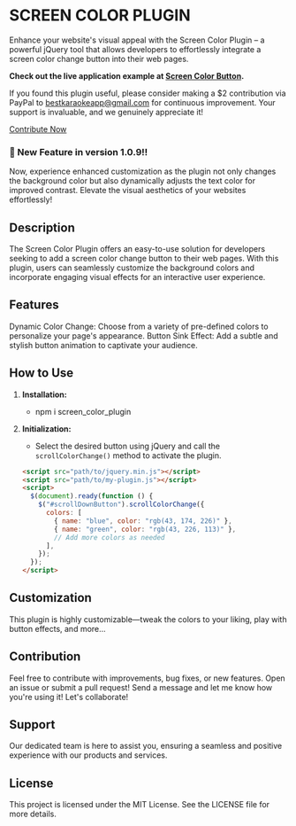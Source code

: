 # SCREEN COLOR PLUGIN
Enhance your website's visual appeal with the Screen Color Plugin – a powerful jQuery tool that allows developers to effortlessly integrate a screen color change button into their web pages.

**Check out the live application example at [Screen Color Button](https://screen-color-button.vercel.app/).**

If you found this plugin useful, please consider making a $2 contribution via PayPal to bestkaraokeapp@gmail.com for continuous improvement. Your support is invaluable, and we genuinely appreciate it!

[Contribute Now](https://www.paypal.com/donate/?hosted_button_id=9LNPLZ6BQ74YS)

### 🚀 New Feature in version 1.0.9!!
Now, experience enhanced customization as the plugin not only changes the background color but also dynamically adjusts the text color for improved contrast. Elevate the visual aesthetics of your websites effortlessly!

## Description
The Screen Color Plugin offers an easy-to-use solution for developers seeking to add a screen color change button to their web pages. With this plugin, users can seamlessly customize the background colors and incorporate engaging visual effects for an interactive user experience.

## Features
Dynamic Color Change: Choose from a variety of pre-defined colors to personalize your page's appearance.
Button Sink Effect: Add a subtle and stylish button animation to captivate your audience.

## How to Use

1. **Installation:**
   - npm i screen_color_plugin

2. **Initialization:**
   - Select the desired button using jQuery and call the `scrollColorChange()` method to activate the plugin.

   ```html
   <script src="path/to/jquery.min.js"></script>
   <script src="path/to/my-plugin.js"></script>
   <script>
     $(document).ready(function () {
       $("#scrollDownButton").scrollColorChange({
         colors: [
           { name: "blue", color: "rgb(43, 174, 226)" },
           { name: "green", color: "rgb(43, 226, 113)" },
           // Add more colors as needed
         ],
       });
     });
   </script>
   
## Customization
This plugin is highly customizable—tweak the colors to your liking, play with button effects, and more...

## Contribution
Feel free to contribute with improvements, bug fixes, or new features. Open an issue or submit a pull request!
Send a message and let me know how you're using it!
Let's collaborate!

## Support
Our dedicated team is here to assist you, ensuring a seamless and positive experience with our products and services.

## License
This project is licensed under the MIT License. See the LICENSE file for more details.
